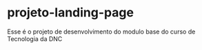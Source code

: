 # projeto-landing-page
Esse é o projeto de desenvolvimento do modulo base do curso de Tecnologia da DNC 
